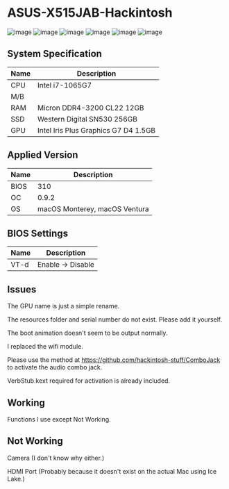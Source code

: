 # ASUS-X515JAB-Hackintosh
![image](https://github.com/yopoplay/ASUS-X515JAB-Hackintosh/assets/105102345/8d7b4274-9205-4f4f-ad7b-0e31e3309a64)
![image](https://github.com/yopoplay/ASUS-X515JAB-Hackintosh/assets/105102345/18311f80-c0ef-499f-92e4-80b469f21ba4)
![image](https://github.com/yopoplay/ASUS-X515JAB-Hackintosh/assets/105102345/778260d6-cb69-4bbc-a84e-80c2a1324d62)
![image](https://github.com/yopoplay/ASUS-X515JAB-Hackintosh/assets/105102345/8101c81f-94ec-472e-93f6-cbeb196ed839)
![image](https://github.com/yopoplay/ASUS-X515JAB-Hackintosh/assets/105102345/c09dd26e-eb1b-4a0a-b43e-6d966c29e49f)
![image](https://github.com/yopoplay/ASUS-X515JAB-Hackintosh/assets/105102345/0fc89889-64d4-498f-93ec-fa709dd345a8)

## System Specification
| Name | Description |
| - | - |
| CPU | Intel i7-1065G7 |
| M/B |  |
| RAM | Micron DDR4-3200 CL22 12GB |
| SSD | Western Digital SN530 256GB |
| GPU | Intel Iris Plus Graphics G7 D4 1.5GB |

## Applied Version
| Name | Description |
| - | - |
| BIOS | 310 |
| OC | 0.9.2 |
| OS | macOS Monterey, macOS Ventura |

## BIOS Settings
| Name | Description |
| - | - |
| VT-d | Enable -> Disable |

## Issues
The GPU name is just a simple rename.

The resources folder and serial number do not exist. Please add it yourself.

The boot animation doesn't seem to be output normally.

I replaced the wifi module.

Please use the method at https://github.com/hackintosh-stuff/ComboJack to activate the audio combo jack.

VerbStub.kext required for activation is already included.

## Working
Functions I use except Not Working.

## Not Working
Camera (I don't know why either.)

HDMI Port (Probably because it doesn't exist on the actual Mac using Ice Lake.)
